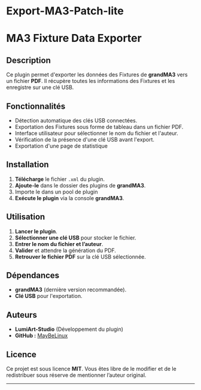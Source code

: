 # Export-MA3-Patch-lite
# MA3 Fixture Data Exporter

## Description
Ce plugin permet d'exporter les données des Fixtures de **grandMA3** vers un fichier **PDF**. Il récupère toutes les informations des Fixtures et les enregistre sur une clé USB.

## Fonctionnalités
- Détection automatique des clés USB connectées.
- Exportation des Fixtures sous forme de tableau dans un fichier PDF.
- Interface utilisateur pour sélectionner le nom du fichier et l'auteur.
- Vérification de la présence d'une clé USB avant l'export.
- Exportation d'une page de statistique

## Installation
1. **Télécharge** le fichier `.xml` du plugin.
2. **Ajoute-le** dans le dossier des plugins de **grandMA3**.
3. Importe le dans un pool de plugin
4. **Exécute le plugin** via la console **grandMA3**.

## Utilisation
1. **Lancer le plugin**.
2. **Sélectionner une clé USB** pour stocker le fichier.
3. **Entrer le nom du fichier et l’auteur**.
4. **Valider** et attendre la génération du PDF.
5. **Retrouver le fichier PDF** sur la clé USB sélectionnée.

## Dépendances
- **grandMA3** (dernière version recommandée).
- **Clé USB** pour l'exportation.

## Auteurs
- **LumiArt-Studio** (Développement du plugin)
- **GitHub :** [MayBeLinux](https://github.com/MayBeLinux)

## Licence
Ce projet est sous licence **MIT**. Vous êtes libre de le modifier et de le redistribuer sous réserve de mentionner l’auteur original.

---
